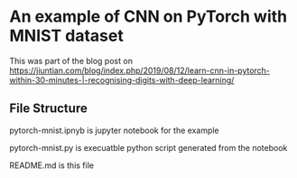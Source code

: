 
# An example of CNN on PyTorch with MNIST dataset
This was part of the blog post on https://jiuntian.com/blog/index.php/2019/08/12/learn-cnn-in-pytorch-within-30-minutes-|-recognising-digits-with-deep-learning/
## File Structure
pytorch-mnist.ipnyb is jupyter notebook for the example

pytorch-mnist.py is execuatble python script generated from the notebook

README.md is this file

